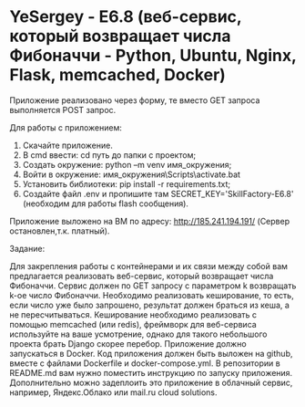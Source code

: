 # YeSergey - E6.8 (веб-сервис, который возвращает числа Фибоначчи - Python, Ubuntu, Nginx, Flask, memcached, Docker)

Приложение реализовано через форму, те вместо GET запроса выполняется POST запрос.

Для работы с приложением:
1. Скачайте приложение.
2. В cmd ввести: cd путь до папки с проектом;
3. Создать окружение: python –m venv имя_окружения;
4. Войти в окружение: имя_окружения\Scripts\activate.bat
5. Установить библиотеки: pip install -r requirements.txt;
6. Создайте файл .env и пропишите там SECRET_KEY='SkillFactory-E6.8' (необходим для работы flash сообщения).

Приложение выложено на ВМ по адресу: http://185.241.194.191/ (Сервер остановлен,т.к. платный).

Задание:

Для закрепления работы с контейнерами и их связи между собой вам предлагается реализовать веб-сервис, который возвращает числа Фибоначчи.
Сервис должен по GET запросу с параметром k возвращать k-ое число Фибоначчи. Необходимо реализовать кеширование, то есть, если число уже было запрошено, результат должен браться из кеша, а не пересчитываться.
Кеширование необходимо реализовать с помощью memcached (или redis), фреймворк для веб-сервиса используйте на ваше усмотрение, однако для такого небольшого проекта брать Django скорее перебор.
Приложение должно запускаться в Docker. Код приложения должен быть выложен на github, вместе с файлами Dockerfile и docker-compose.yml. В репозитории в README.md вам нужно поместить инструкцию по запуску приложения.
Дополнительно можно задеплоить это приложение в облачный сервис, например, Яндекс.Облако или mail.ru cloud solutions.

